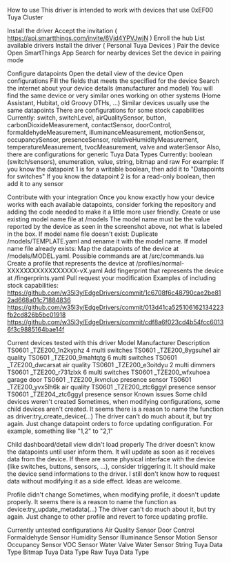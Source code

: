 How to use
This driver is intended to work with devices that use 0xEF00 Tuya Cluster

Install the driver
Accept the invitation ( https://api.smartthings.com/invite/6Vjd4YPVJwjN )
Enroll the hub
List available drivers
Install the driver ( Personal Tuya Devices )
Pair the device
Open SmartThings App
Search for nearby devices
Set the device in pairing mode
   

Configure datapoints
Open the detail view of the device
Open configurations
Fill the fields that meets the specified for the device
Search the internet about your device details (manufacturer and model)
You will find the same device or very similar ones working on other systems (Home Assistant, Hubitat, old Groovy DTHs, ...)
Similar devices usually use the same datapoints
There are configurations for some stock capabilities
Currently: switch, switchLevel, airQualitySensor, button, carbonDioxideMeasurement, contactSensor, doorControl, formaldehydeMeasurement, illuminanceMeasurement, motionSensor, occupancySensor, presenceSensor, relativeHumidityMeasurement, temperatureMeasurement, tvocMeasurement, valve and waterSensor
Also, there are configurations for generic Tuya Data Types
Currently: boolean (switch/sensors), enumeration, value, string, bitmap and raw
For example:
If you know the datapoint 1 is for a writable boolean, then add it to "Datapoints for switches"
If you know the datapoint 2 is for a read-only boolean, then add it to any sensor
    

Contribute with your integration
Once you know exactly how your device works with each available datapoints, consider forking the repository and adding the code needed to make it a little more user friendly.
Create or use existing model name file at /models
The model name must be the value reported by the device as seen in the screenshot above, not what is labeled in the box.
If model name file doesn't exist:
Duplicate /models/TEMPLATE.yaml and rename it with the model name.
If model name file already exists:
Map the datapoints of the device at /models/MODEL.yaml. Possible commands are at /src/commands.lua
Create a profile that represents the device at /profiles/normal-XXXXXXXXXXXXXXXXX-vX.yaml
Add fingerprint that represents the device at /fingerprints.yaml
Pull request your modification
Examples of including stock capabilities:
https://github.com/w35l3y/EdgeDrivers/commit/1c6708f6c48790cae2be812ad668a01c71884836
https://github.com/w35l3y/EdgeDrivers/commit/013d41ca525106162134223fb2cd826b5bc01918
https://github.com/w35l3y/EdgeDrivers/commit/cdf8a6f023cd4b54fcc60136f3c9885164bae14f

Current devices tested with this driver
Model	Manufacturer	Description
TS0601	_TZE200_1n2kyphz	4 multi switches
TS0601	_TZE200_8ygsuhe1	air quality
TS0601	_TZE200_9mahtqtg	6 multi switches
TS0601	_TZE200_dwcarsat	air quality
TS0601	_TZE200_e3oitdyu	2 multi dimmers
TS0601	_TZE200_r731zlxk	6 multi switches
TS0601	_TZE200_wfxuhoea	garage door
TS0601	_TZE200_ikvncluo	presence sensor
TS0601	_TZE200_yvx5lh6k	air quality
TS0601	_TZE200_ztc6ggyl	presence sensor
TS0601	_TZE204_ztc6ggyl	presence sensor
Known issues
Some child devices weren't created
Sometimes, when modifying configurations, some child devices aren't created.
It seems there is a reason to name the function as driver:try_create_device(...)
The driver can't do much about it, but try again.
Just change datapoint orders to force updating configuration.
For example, something like "1,2" to "2,1"


Child dashboard/detail view didn't load properly
The driver doesn't know the datapoints until user inform them.
It will update as soon as it receives data from the device.
If there are some physical interface with the device (like switches, buttons, sensors, ...), consider triggering it.
It should make the device send informations to the driver.
I still don't know how to request data without modifying it as a side effect. Ideas are welcome.


Profile didn't change
Sometimes, when modifying profile, it doesn't update properly.
It seems there is a reason to name the function as device:try_update_metadata(...)
The driver can't do much about it, but try again.
Just change to other profile and revert to force updating profile.


Currently untested configurations
Air Quality Sensor
Door Control
Formaldehyde Sensor
Humidity Sensor
Illuminance Sensor
Motion Sensor
Occupancy Sensor
VOC Sensor
Water Valve
Water Sensor
String Tuya Data Type
Bitmap Tuya Data Type
Raw Tuya Data Type